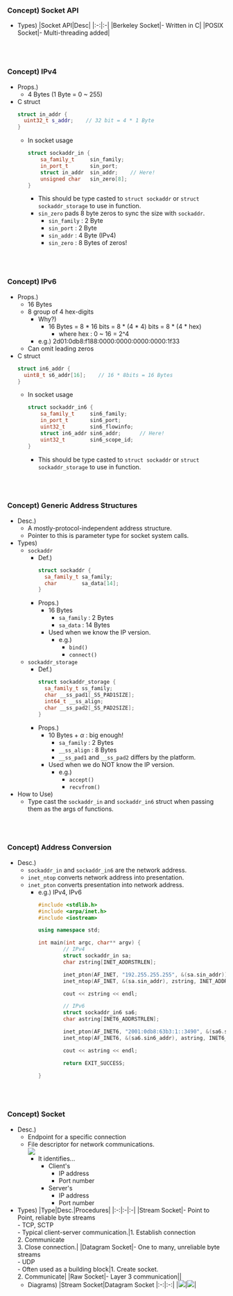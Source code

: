 ### Concept) Socket API
- Types)
  |Socket API|Desc|
  |:-:|:-|
  |Berkeley Socket|- Written in C|
  |POSIX Socket|- Multi-threading added|

<br><br>

### Concept) IPv4
- Props.)
  - 4 Bytes (1 Byte = 0 ~ 255)
- C struct
  ```cpp
  struct in_addr {
    uint32_t s_addr;    // 32 bit = 4 * 1 Byte
  }
  ```
  - In socket usage
    ```cpp
    struct sockaddr_in {
        sa_family_t     sin_family;
        in_port_t       sin_port;
        struct in_addr  sin_addr;    // Here!
        unsigned char   sin_zero[8];
    }
    ```
    - This should be type casted to `struct sockaddr` or `struct sockaddr_storage` to use in function.
    - `sin_zero` pads 8 byte zeros to sync the size with `sockaddr`.
      - `sin_family` : 2 Byte
      - `sin_port` : 2 Byte
      - `sin_addr` : 4 Byte (IPv4)
      - `sin_zero` : 8 Bytes of zeros!

<br><br>

### Concept) IPv6
- Props.)
  - 16 Bytes
  - 8 group of 4 hex-digits
    - Why?)
      - 16 Bytes = 8 * 16 bits = 8 * (4 * 4) bits = 8 * (4 * hex)
        - where hex : 0 ~ 16 = 2^4
    - e.g.) 2d01:0db8:f188:0000:0000:0000:0000:1f33
  - Can omit leading zeros
- C struct
  ```cpp
  struct in6_addr {
    uint8_t s6_addr[16];    // 16 * 8bits = 16 Bytes
  }
  ```
  - In socket usage
    ```cpp
    struct sockaddr_in6 {
        sa_family_t     sin6_family;
        in_port_t       sin6_port;
        uint32_t        sin6_flowinfo;
        struct in6_addr sin6_addr;      // Here!
        uint32_t        sin6_scope_id;
    }
    ```
    - This should be type casted to `struct sockaddr` or `struct sockaddr_storage` to use in function.

<br><br>

### Concept) Generic Address Structures
- Desc.)
  - A mostly-protocol-independent address structure.
  - Pointer to this is parameter type for socket system calls.
- Types)
  - `sockaddr`
    - Def.)
      ```cpp
      struct sockaddr {
        sa_family_t sa_family;
        char        sa_data[14];
      }
      ```
    - Props.)
      - 16 Bytes
        - `sa_family` : 2 Bytes
        - `sa_data` : 14 Bytes
      - Used when we know the IP version.
        - e.g.)
          - `bind()`
          - `connect()`
  - `sockaddr_storage`
    - Def.)
      ```cpp
      struct sockaddr_storage {
        sa_family_t ss_family;
        char __ss_pad1[_SS_PAD1SIZE];
        int64_t __ss_align;
        char __ss_pad2[_SS_PAD2SIZE];
      }
      ```
    - Props.)
      - 10 Bytes + $`\alpha`$ : big enough!
        - `sa_family` : 2 Bytes
        - `__ss_align` : 8 Bytes
        - `__ss_pad1` and `__ss_pad2` differs by the platform.
      - Used when we do NOT know the IP version.
        - e.g.)
          - `accept()`
          - `recvfrom()`
- How to Use)
  - Type cast the `sockaddr_in` and `sockaddr_in6` struct when passing them as the args of functions.

<br><br>

### Concept) Address Conversion
- Desc.)
  - `sockaddr_in` and `sockaddr_in6` are the network address.
  - `inet_ntop` converts network address into presentation.
  - `inet_pton` converts presentation into network address.
    - e.g.) IPv4, IPv6
      ```cpp
      #include <stdlib.h>
      #include <arpa/inet.h>
      #include <iostream>
      
      using namespace std;
      
      int main(int argc, char** argv) {
              // IPv4
              struct sockaddr_in sa;
              char zstring[INET_ADDRSTRLEN];
      
              inet_pton(AF_INET, "192.255.255.255", &(sa.sin_addr));
              inet_ntop(AF_INET, &(sa.sin_addr), zstring, INET_ADDRSTRLEN);
      
              cout << zstring << endl;
      
              // IPv6
              struct sockaddr_in6 sa6;
              char astring[INET6_ADDRSTRLEN];
      
              inet_pton(AF_INET6, "2001:0db8:63b3:1::3490", &(sa6.sin6_addr));
              inet_ntop(AF_INET6, &(sa6.sin6_addr), astring, INET6_ADDRSTRLEN);
      
              cout << astring << endl;
      
              return EXIT_SUCCESS;
      
      }
      ```

<br><br>

### Concept) Socket
- Desc.)
  - Endpoint for a specific connection
  - File descriptor for network communications.   
    ![](../images/exam_prep/final/18_001.png)
    - It identifies...
      - Client's
        - IP address
        - Port number
      - Server's
        - IP address
        - Port number
- Types)
  |Type|Desc.|Procedures|
  |:-:|:-|:-|
  |Stream Socket|- Point to Point, reliable byte streams <br> - TCP, SCTP<br> - Typical client-server communication.|1. Establish connection<br>2. Communicate<br>3. Close connection.|
  |Datagram Socket|- One to many, unreliable byte streams <br> - UDP<br>- Often used as a building block|1. Create socket.<br>2. Communicate|
  |Raw Socket|- Layer 3 communication||
  - Diagrams)
    |Stream Socket|Datagram Socket
    |:-:|:-:|
    |![](../images/exam_prep/final/18_002.png)|![](../images/exam_prep/final/18_003.png)|